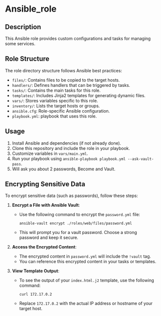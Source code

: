 # Ansible_role

## Description
This Ansible role provides custom configurations and tasks for managing some services.

## Role Structure
The role directory structure follows Ansible best practices:

- `files/`: Contains files to be copied to the target hosts.
- `handlers/`: Defines handlers that can be triggered by tasks.
- `tasks/`: Contains the main tasks for this role.
- `templates/`: Includes Jinja2 templates for generating dynamic files.
- `vars/`: Stores variables specific to this role.
- `inventory/`: Lists the target hosts or groups.
- `ansible.cfg`: Role-specific Ansible configuration.
- `playbook.yml`: playbook that uses this role.

## Usage
1. Install Ansible and dependencies (if not already done).
2. Clone this repository and include the role in your playbook.
3. Customize variables in `vars/main.yml`.
4. Run your playbook using `ansible-playbook playbook.yml --ask-vault-pass`.
5. Will ask you about 2 passwords, Become and Vault.

## Encrypting Sensitive Data
To encrypt sensitive data (such as passwords), follow these steps:

1. **Encrypt a File with Ansible Vault**:
   - Use the following command to encrypt the `password.yml` file:
     ```
     ansible-vault encrypt ./roles/web/files/password.yml
     ```
   - This will prompt you for a vault password. Choose a strong password and keep it secure.

2. **Access the Encrypted Content**:
   - The encrypted content in `password.yml` will include the `!vault` tag.
   - You can reference this encrypted content in your tasks or templates.

3. **View Template Output**:
   - To see the output of your `index.html.j2` template, use the following command:
     ```
     curl 172.17.0.2
     ```
   - Replace `172.17.0.2` with the actual IP address or hostname of your target host.
